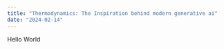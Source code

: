 ```yaml
---
title: "Thermodynamics: The Inspiration behind modern generative ai"
date: "2024-02-14"
---
```


Hello World
